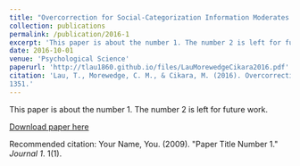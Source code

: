 ```yaml
---
title: "Overcorrection for Social-Categorization Information Moderates Impact Bias in Affective Forecasting"
collection: publications
permalink: /publication/2016-1
excerpt: 'This paper is about the number 1. The number 2 is left for future work.'
date: 2016-10-01
venue: 'Psychological Science'
paperurl: 'http://tlau1860.github.io/files/LauMorewedgeCikara2016.pdf'
citation: 'Lau, T., Morewedge, C. M., & Cikara, M. (2016). Overcorrection for Social-Categorization Information Moderates Impact Bias in Affective Forecasting <i>Psychological Science, 27</i>(10). 1340–
1351.'
---
```

This paper is about the number 1. The number 2 is left for future work.

[Download paper here](http://tlau1860.github.io/files/the_value_of_victory.pdf)

Recommended citation: Your Name, You. (2009). "Paper Title Number 1." <i>Journal 1</i>. 1(1).